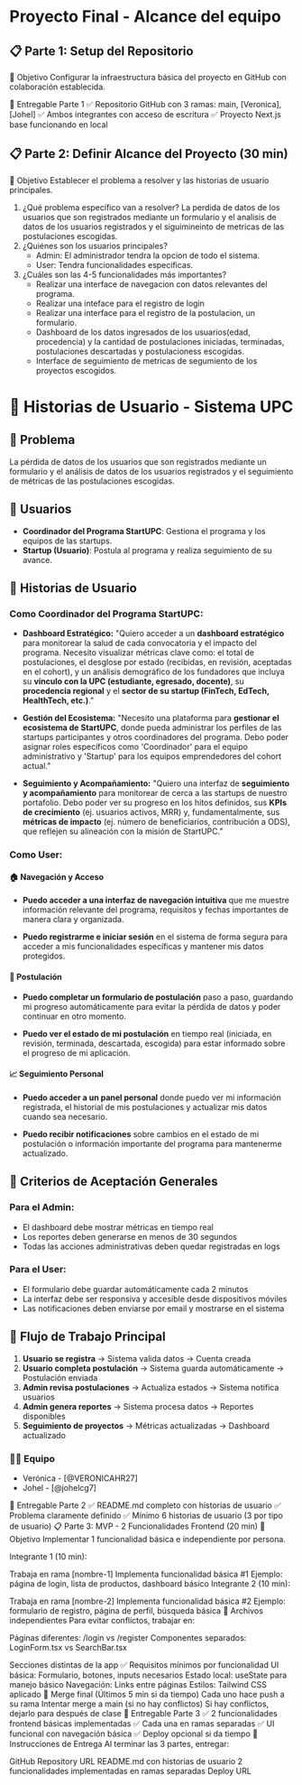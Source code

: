 # Proyecto Final - Alcance del equipo

## 📋 Parte 1: Setup del Repositorio

🎯 Objetivo
Configurar la infraestructura básica del proyecto en GitHub con colaboración establecida.

🎯 Entregable Parte 1
✅ Repositorio GitHub con 3 ramas: main, [Veronica], [Johel]
✅ Ambos integrantes con acceso de escritura
✅ Proyecto Next.js base funcionando en local

## 📋 Parte 2: Definir Alcance del Proyecto (30 min)

🎯 Objetivo
Establecer el problema a resolver y las historias de usuario principales.

1. ¿Qué problema específico van a resolver?
    La perdida de datos de los usuarios que son registrados mediante un formulario y el analisis de datos de los usuarios registrados y el siguimineinto de metricas de las postulaciones escogidas.
2. ¿Quiénes son los usuarios principales?
    + Admin: El administrador tendra la opcion de todo el sistema.
    + User: Tendra funcionalidades especificas.
3. ¿Cuáles son las 4-5 funcionalidades más importantes?
    + Realizar una interface de navegacion con datos relevantes del programa. 
    + Realizar una inteface para el registro de login
    + Realizar una interface para el registro de la postulacion, un formulario.
    + Dashboard de los datos ingresados de los usuarios(edad, procedencia) y la cantidad de postulaciones iniciadas, terminadas, postulaciones descartadas y postulacioness escogidas.
    + Interface de seguimiento de metricas de segumiento de los proyectos escogidos.

# 📝 Historias de Usuario - Sistema UPC

## 🎯 Problema
La pérdida de datos de los usuarios que son registrados mediante un formulario y el análisis de datos de los usuarios registrados y el seguimiento de métricas de las postulaciones escogidas.

## 👥 Usuarios
*   **Coordinador del Programa StartUPC**: Gestiona el programa y los equipos de las startups.
*   **Startup (Usuario)**: Postula al programa y realiza seguimiento de su avance.

## 📱 Historias de Usuario

### **Como Coordinador del Programa StartUPC:**

*   **Dashboard Estratégico:** "Quiero acceder a un **dashboard estratégico** para monitorear la salud de cada convocatoria y el impacto del programa. Necesito visualizar métricas clave como: el total de postulaciones, el desglose por estado (recibidas, en revisión, aceptadas en el cohort), y un análisis demográfico de los fundadores que incluya su **vínculo con la UPC (estudiante, egresado, docente)**, su **procedencia regional** y el **sector de su startup (FinTech, EdTech, HealthTech, etc.)**."

*   **Gestión del Ecosistema:** "Necesito una plataforma para **gestionar el ecosistema de StartUPC**, donde pueda administrar los perfiles de las startups participantes y otros coordinadores del programa. Debo poder asignar roles específicos como 'Coordinador' para el equipo administrativo y 'Startup' para los equipos emprendedores del cohort actual."

*   **Seguimiento y Acompañamiento:** "Quiero una interfaz de **seguimiento y acompañamiento** para monitorear de cerca a las startups de nuestro portafolio. Debo poder ver su progreso en los hitos definidos, sus **KPIs de crecimiento** (ej. usuarios activos, MRR) y, fundamentalmente, sus **métricas de impacto** (ej. número de beneficiarios, contribución a ODS), que reflejen su alineación con la misión de StartUPC."

### **Como User:**

#### 🏠 Navegación y Acceso
* **Puedo acceder a una interfaz de navegación intuitiva** que me muestre información relevante del programa, requisitos y fechas importantes de manera clara y organizada.

* **Puedo registrarme e iniciar sesión** en el sistema de forma segura para acceder a mis funcionalidades específicas y mantener mis datos protegidos.

#### 📝 Postulación
* **Puedo completar un formulario de postulación** paso a paso, guardando mi progreso automáticamente para evitar la pérdida de datos y poder continuar en otro momento.

* **Puedo ver el estado de mi postulación** en tiempo real (iniciada, en revisión, terminada, descartada, escogida) para estar informado sobre el progreso de mi aplicación.

#### 📈 Seguimiento Personal
* **Puedo acceder a un panel personal** donde puedo ver mi información registrada, el historial de mis postulaciones y actualizar mis datos cuando sea necesario.

* **Puedo recibir notificaciones** sobre cambios en el estado de mi postulación o información importante del programa para mantenerme actualizado.

## 🎯 Criterios de Aceptación Generales

### Para el Admin:
- El dashboard debe mostrar métricas en tiempo real
- Los reportes deben generarse en menos de 30 segundos
- Todas las acciones administrativas deben quedar registradas en logs

### Para el User:
- El formulario debe guardar automáticamente cada 2 minutos
- La interfaz debe ser responsiva y accesible desde dispositivos móviles
- Las notificaciones deben enviarse por email y mostrarse en el sistema

## 🔄 Flujo de Trabajo Principal
1. **Usuario se registra** → Sistema valida datos → Cuenta creada
2. **Usuario completa postulación** → Sistema guarda automáticamente → Postulación enviada
3. **Admin revisa postulaciones** → Actualiza estados → Sistema notifica usuarios
4. **Admin genera reportes** → Sistema procesa datos → Reportes disponibles
5. **Seguimiento de proyectos** → Métricas actualizadas → Dashboard actualizado

### 👨‍💻 Equipo

- Verónica - [@VERONICAHR27]
- Johel - [@johelcg7]

🎯 Entregable Parte 2
✅ README.md completo con historias de usuario
✅ Problema claramente definido
✅ Mínimo 6 historias de usuario (3 por tipo de usuario)
📋 Parte 3: MVP - 2 Funcionalidades Frontend (20 min)
🎯 Objetivo
Implementar 1 funcionalidad básica e independiente por persona.

Integrante 1 (10 min):

Trabaja en rama [nombre-1]
Implementa funcionalidad básica #1
Ejemplo: página de login, lista de productos, dashboard básico
Integrante 2 (10 min):

Trabaja en rama [nombre-2]
Implementa funcionalidad básica #2
Ejemplo: formulario de registro, página de perfil, búsqueda básica
📁 Archivos independientes
Para evitar conflictos, trabajar en:

Páginas diferentes: /login vs /register
Componentes separados: LoginForm.tsx vs SearchBar.tsx

Secciones distintas de la app
✅ Requisitos mínimos por funcionalidad
UI básica: Formulario, botones, inputs necesarios
Estado local: useState para manejo básico
Navegación: Links entre páginas
Estilos: Tailwind CSS aplicado
🔄 Merge final (Últimos 5 min si da tiempo)
Cada uno hace push a su rama
Intentar merge a main (si no hay conflictos)
Si hay conflictos, dejarlo para después de clase
🎯 Entregable Parte 3
✅ 2 funcionalidades frontend básicas implementadas
✅ Cada una en ramas separadas
✅ UI funcional con navegación básica
✅ Deploy opcional si da tiempo
📝 Instrucciones de Entrega
Al terminar las 3 partes, entregar:

GitHub Repository URL
README.md con historias de usuario
2 funcionalidades implementadas en ramas separadas
Deploy URL